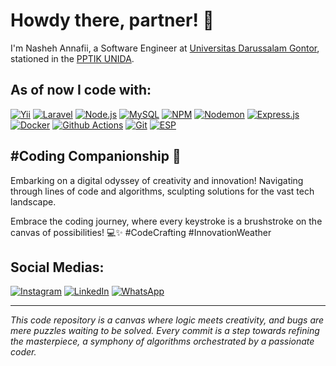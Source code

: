 # Howdy there, partner! 🤠

I'm Nasheh Annafii, a Software Engineer at [Universitas Darussalam Gontor](https://unida.gontor.ac.id), stationed in the [PPTIK UNIDA](https://pptik.unida.gontor.ac.id).

## As of now I code with:
[![Yii](https://img.shields.io/badge/-Yii2-000000?style=flat-square&logo=yii&logoColor=white)](https://www.yiiframework.com)
[![Laravel](https://img.shields.io/badge/-Laravel-FF2D20?style=flat-square&logo=laravel&logoColor=white)](https://laravel.com)
[![Node.js](https://img.shields.io/badge/-Node.js-339933?style=flat-square&logo=node.js&logoColor=white)](https://nodejs.org)
[![MySQL](https://img.shields.io/badge/-MySQL-4479A1?style=flat-square&logo=mysql&logoColor=white)](https://www.mysql.com)
[![NPM](https://img.shields.io/badge/-NPM-CB3837?style=flat-square&logo=npm&logoColor=white)](https://www.npmjs.com)
[![Nodemon](https://img.shields.io/badge/-Nodemon-76D04B?style=flat-square&logo=nodemon&logoColor=white)](https://www.npmjs.com/package/nodemon)
[![Express.js](https://img.shields.io/badge/-Express.js-000000?style=flat-square&logo=express&logoColor=white)](https://www.expressjs.com)
[![Docker](https://img.shields.io/badge/-Docker-46a2f1?style=flat-square&logo=docker&logoColor=white)](https://www.docker.com)
[![Github Actions](https://img.shields.io/badge/-Github_Actions-2088FF?style=flat-square&logo=github-actions&logoColor=white)](https://www.github.com/features/actions)
[![Git](https://img.shields.io/badge/-Git-F05032?style=flat-square&logo=git&logoColor=white)](https://www.git-scm.com)
[![ESP](https://img.shields.io/badge/-Git-F05032?style=flat-square&logo=esphome&logoColor=white)](https://github.com/nashehannafii)

## #Coding Companionship 🚀

Embarking on a digital odyssey of creativity and innovation! Navigating through lines of code and algorithms, sculpting solutions for the vast tech landscape.

Embrace the coding journey, where every keystroke is a brushstroke on the canvas of possibilities! 💻✨ #CodeCrafting #InnovationWeather


## Social Medias:
[![Instagram](https://img.shields.io/badge/Instagram-%2312100E.svg?&style=for-the-badge&logo=Instagram&logoColor=white)](https://instagram.com/nashehannafii)
[![LinkedIn](https://img.shields.io/badge/linkedin-%2312100E.svg?&style=for-the-badge&logo=linkedin&logoColor=white)](https://www.linkedin.com/in/nasheh-annafii-18a6a0194/)
[![WhatsApp](https://img.shields.io/badge/WA%20Business-%2312100E.svg?&style=for-the-badge&logo=Whatsapp&logoColor=white)](https://wa.me/6285219370971)

---

*This code repository is a canvas where logic meets creativity, and bugs are mere puzzles waiting to be solved. Every commit is a step towards refining the masterpiece, a symphony of algorithms orchestrated by a passionate coder.*
